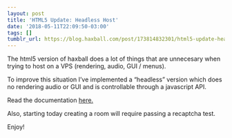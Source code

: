 ```yaml
---
layout: post
title: 'HTML5 Update: Headless Host'
date: '2018-05-11T22:09:50-03:00'
tags: []
tumblr_url: https://blog.haxball.com/post/173814832301/html5-update-headless-host
---
```

The html5 version of haxball does a lot of things that are unnecesary when trying to host on a VPS (rendering, audio, GUI / menus).

To improve this situation I’ve implemented a “headless” version which does no rendering audio or GUI and is controllable through a javascript API.

Read the documentation [here.](https://github.com/haxball/haxball-issues/wiki/Headless-Host)

Also, starting today creating a room will require passing a recaptcha test.

Enjoy!

